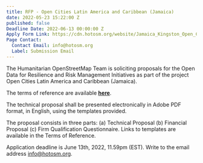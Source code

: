 ```yaml
---
title: RFP - Open Cities Latin America and Caribbean (Jamaica)
date: 2022-05-23 15:22:00 Z
published: false
Deadline Date: 2022-06-13 00:00:00 Z
Apply Form Link: https://cdn.hotosm.org/website/Jamaica_Kingston_Open_Cities_LAC_Local_Implementation_TOR.pdf
Page Contact:
  Contact Email: info@hotosm.org
  Label: Submission Email
---
```


The Humanitarian OpenStreetMap Team is soliciting proposals for the Open Data for Resilience and Risk Management Initiatives as part of the project Open Cities Latin America and Caribbean (Jamaica).

The terms of reference are available [**here**](https://cdn.hotosm.org/website/Jamaica_Kingston_Open_Cities_LAC_Local_Implementation_TOR.pdf).

The technical proposal shall be presented electronically in Adobe PDF format, in English, using the templates provided.

The proposal consists in three parts: (a) Technical Proposal (b) Financial Proposal (c) Firm Qualification Questionnaire. Links to templates are available in the Terms of Reference.

Application deadline is June 13th, 2022, 11.59pm (EST). Write to the email address [info@hotosm.org](info@hotosm.org).

